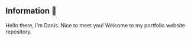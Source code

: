 ## Information 📌
Hello there, I'm Danis. Nice to meet you! Welcome to  my portfolio website repository.
